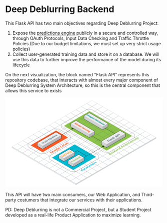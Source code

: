 # Deep Deblurring Backend
This Flask API has two main objectives regarding Deep Deblurring Project:

1. Expose the [predictions engine](https://github.com/ElPapi42/deep-deblurring-serving) publicly in a secure and controlled way, through OAuth Protocols, Input Data Checking and Traffic Throttle Policies (Due to our budget limitations, we must set up very strict usage policies)
2. Collect user-generated training data and store it on a database. We will use this data to further improve the performance of the model during its lifecycle

On the next visualization, the block named "Flask API" represents this repository codebase, that interacts with almost every major component of Deep Deblurring System Architecture, so this is the central component that allows this service to exists

![Image](https://github.com/ElPapi42/deep-deblurring/blob/master/system_architecture.png "Arch")

This API will have two main consumers, our Web Application, and Third-party costumers that integrate our services with their applications.

PD: Deep Deblurring is not a Commercial Project, but a Student Project developed as a real-life Product Application to maximize learning.
